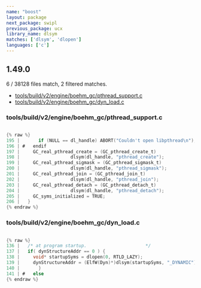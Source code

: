 ```yaml
---
name: "boost"
layout: package
next_package: swipl
previous_package: ucx
library_name: dlsym
matches: ['dlsym', 'dlopen']
languages: ['c']
---
```

## 1.49.0
6 / 38128 files match, 2 filtered matches.

 - [tools/build/v2/engine/boehm_gc/pthread_support.c](#toolsbuildv2engineboehm_gcpthread_supportc)
 - [tools/build/v2/engine/boehm_gc/dyn_load.c](#toolsbuildv2engineboehm_gcdyn_loadc)

### tools/build/v2/engine/boehm_gc/pthread_support.c

```c

{% raw %}
195 |       if (NULL == dl_handle) ABORT("Couldn't open libpthread\n");
196 | #   endif
197 |     GC_real_pthread_create = (GC_pthread_create_t)
198 | 	    			dlsym(dl_handle, "pthread_create");
199 |     GC_real_pthread_sigmask = (GC_pthread_sigmask_t)
200 | 	    			dlsym(dl_handle, "pthread_sigmask");
201 |     GC_real_pthread_join = (GC_pthread_join_t)
202 | 	    			dlsym(dl_handle, "pthread_join");
203 |     GC_real_pthread_detach = (GC_pthread_detach_t)
204 | 	    			dlsym(dl_handle, "pthread_detach");
205 |     GC_syms_initialized = TRUE;
206 |   }
{% endraw %}

```
### tools/build/v2/engine/boehm_gc/dyn_load.c

```c

{% raw %}
136 | 	/* at program startup.						*/
137 | 	if( dynStructureAddr == 0 ) {
138 | 	  void* startupSyms = dlopen(0, RTLD_LAZY);
139 | 	  dynStructureAddr = (ElfW(Dyn)*)dlsym(startupSyms, "_DYNAMIC");
140 | 		}
141 | #   else
{% endraw %}

```